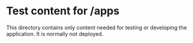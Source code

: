 # Test content for /apps

This directory contains only content needed for testing or developing the application. It is normally not deployed.
